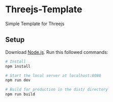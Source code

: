 # Threejs-Template
Simple Template for Threejs

## Setup
Download [Node.js](https://nodejs.org/en/download/).
Run this followed commands:

``` bash
# Install
npm install

# Start the local server at localhost:8080
npm run dev

# Build for production in the dist/ directory
npm run build
```
